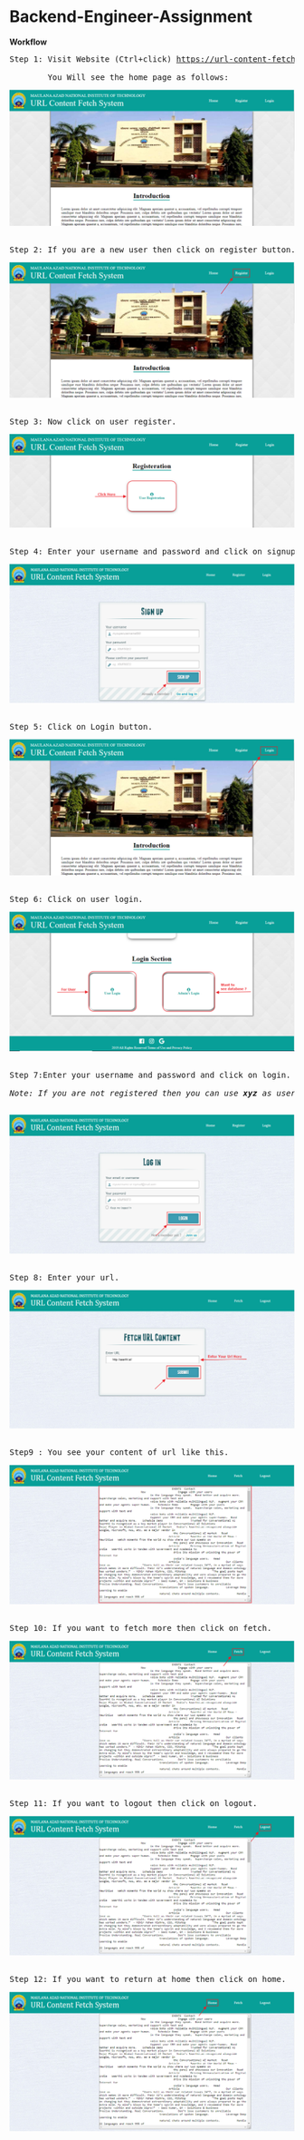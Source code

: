 # Backend-Engineer-Assignment

<b>Workflow</b><br/>
<pre>
Step 1: Visit Website (Ctrl+click) <a href='https://url-content-fetch-system.herokuapp.com/' target='_blank'><u>https://url-content-fetch-system.herokuapp.com/</u></a><br/>
        You Will see the home page as follows:<br/></pre>
![img](https://github.com/neerajkumar78/Backend-Engineer-Assignment/blob/master/Fetch_Url_Content/app/static/app/images/introduction.png)<br/><br/>
<pre>
Step 2: If you are a new user then click on register button. If you don't want to do that and want to login directly by using dummy username and password then goto step 5.</pre>
![img](https://github.com/neerajkumar78/Backend-Engineer-Assignment/blob/master/Fetch_Url_Content/app/static/app/images/clickregister.png)<br/><br/>
<pre>
Step 3: Now click on user register.<br/></pre>
![img](https://github.com/neerajkumar78/Backend-Engineer-Assignment/blob/master/Fetch_Url_Content/app/static/app/images/clickregister2.png)<br/><br/>
<pre>
Step 4: Enter your username and password and click on signup. Goto step 7<br/></pre>
![img](https://github.com/neerajkumar78/Backend-Engineer-Assignment/blob/master/Fetch_Url_Content/app/static/app/images/signup.png)<br/><br/>
<pre>
Step 5: Click on Login button.<br/></pre>
![img](https://github.com/neerajkumar78/Backend-Engineer-Assignment/blob/master/Fetch_Url_Content/app/static/app/images/clicklogin.png)<br/><br/>
<pre>
Step 6: Click on user login.<br/></pre>
![img](https://github.com/neerajkumar78/Backend-Engineer-Assignment/blob/master/Fetch_Url_Content/app/static/app/images/clicklogin2.png)<br/><br/>
<pre>
Step 7:Enter your username and password and click on login.<br/>
<i>Note: If you are not registered then you can use <b>xyz</b> as username and <b>1234</b> as password</i>.<br/><br/></pre>
![img](https://github.com/neerajkumar78/Backend-Engineer-Assignment/blob/master/Fetch_Url_Content/app/static/app/images/login.png)<br/><br/>
<pre>
Step 8: Enter your url.<br/></pre>
![img](https://github.com/neerajkumar78/Backend-Engineer-Assignment/blob/master/Fetch_Url_Content/app/static/app/images/enterurl.png)<br/><br/>
<pre>
Step9 : You see your content of url like this.<br/></pre>
![img](https://github.com/neerajkumar78/Backend-Engineer-Assignment/blob/master/Fetch_Url_Content/app/static/app/images/content.png)<br/><br/>
<pre>
Step 10: If you want to fetch more then click on fetch.<br/></pre>
![img](https://github.com/neerajkumar78/Backend-Engineer-Assignment/blob/master/Fetch_Url_Content/app/static/app/images/fetchmore.png)<br/><br/>
<pre>
Step 11: If you want to logout then click on logout.<br/></pre>
![img](https://github.com/neerajkumar78/Backend-Engineer-Assignment/blob/master/Fetch_Url_Content/app/static/app/images/logout.png)<br/><br/>
<pre>
Step 12: If you want to return at home then click on home.<br/></pre>
![img](https://github.com/neerajkumar78/Backend-Engineer-Assignment/blob/master/Fetch_Url_Content/app/static/app/images/returnhome.png)<br/>
